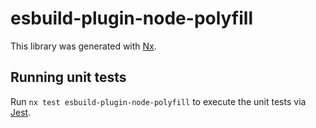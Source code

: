 # esbuild-plugin-node-polyfill

This library was generated with [Nx](https://nx.dev).

## Running unit tests

Run `nx test esbuild-plugin-node-polyfill` to execute the unit tests via [Jest](https://jestjs.io).
